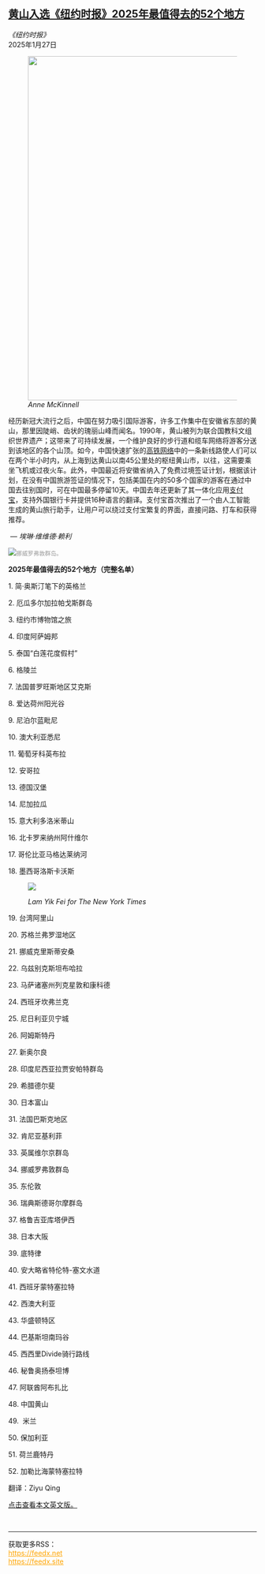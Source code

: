 <!--1738723113000-->
[黄山入选《纽约时报》2025年最值得去的52个地方](https://cn.nytimes.com/travel/20250127/places-to-travel-destinations-2025/)
------

<address>《纽约时报》</address><time pudate="2025-01-27 11:50:35" datetime="2025-01-27 11:50:35">2025年1月27日</time><figure><img src="https://images.weserv.nl/?url=static01.nyt.com/images/2024/01/07/multimedia/07Places-Huangshan-China-01-pchk/07Places-Huangshan-China-01-pchk-master1050.jpg" width="1050" height="698"><figcaption> <cite>Anne McKinnell</cite></figcaption></figure><section><p>经历新冠大流行之后，中国在努力吸引国际游客，许多工作集中在安徽省东部的黄山，那里因陡峭、齿状的瑰丽山峰而闻名。1990年，黄山被列为联合国教科文组织世界遗产；这带来了可持续发展，一个维护良好的步行道和缆车网络将游客分送到该地区的各个山顶。如今，中国快速扩张的<a rel="noopener noreferrer" target="_blank" href="https://www.12306.cn/en/index.html" title="Link: https://www.12306.cn/en/index.html">高铁网络</a>中的一条新线路使人们可以在两个半小时内，从上海到达黄山以南45公里处的枢纽黄山市，以往，这需要乘坐飞机或过夜火车。此外，中国最近将安徽省纳入了免费过境签证计划，根据该计划，在没有中国旅游签证的情况下，包括美国在内的50多个国家的游客在通过中国去往别国时，可在中国最多停留10天。中国去年还更新了其一体化应用<a rel="noopener noreferrer" target="_blank" href="https://global.alipay.com/platform/site/ihome" title="Link: https://global.alipay.com/platform/site/ihome">支付宝</a>，支持外国银行卡并提供16种语言的翻译。支付宝首次推出了一个由人工智能生成的黄山旅行助手，让用户可以绕过支付宝繁复的界面，直接问路、打车和获得推荐。</p><p> <em>— 埃琳·维维德·赖利</em></p><p><img src="https://images.weserv.nl/?url=static01.nyt.com/images/2025/01/19/multimedia/07Places-Lofoten-Islands-Norway-mljg/07Places-Lofoten-Islands-Norway-mljg-master1050.jpg"><small style="color: #999;">挪威罗弗敦群岛。</small></p><p><b>2025年最值得去的52个地方（完整名单）</b></p><p>1. 简·奥斯汀笔下的英格兰</p><p>2. 厄瓜多尔加拉帕戈斯群岛</p><p>3. 纽约市博物馆之旅</p><p>4. 印度阿萨姆邦</p><p>5. 泰国“白莲花度假村”</p><p>6. 格陵兰</p><p>7. 法国普罗旺斯地区艾克斯</p><p>8. 爱达荷州阳光谷</p><p>9. 尼泊尔蓝毗尼</p><p>10. 澳大利亚悉尼</p><p>11. 葡萄牙科英布拉</p><p>12. 安哥拉</p><p>13. 德国汉堡</p><p>14. 尼加拉瓜</p><p>15. 意大利多洛米蒂山</p><p>16. 北卡罗来纳州阿什维尔</p><p>17. 哥伦比亚马格达莱纳河</p><p>18. 墨西哥洛斯卡沃斯</p><p><figure><img src="https://images.weserv.nl/?url=static01.nyt.com/images/2025/01/07/autossell/07Places-Alishan-Taiwan/07Places-Alishan-Taiwan-master1050.jpg"></p><figcaption> <cite>Lam Yik Fei for The New York Times</cite></figcaption></figure><p>19. 台湾阿里山</p><p>20. 苏格兰弗罗湿地区</p><p>21. 挪威克里斯蒂安桑</p><p>22. 乌兹别克斯坦布哈拉</p><p>23. 马萨诸塞州列克星敦和康科德</p><p>24. 西班牙坎弗兰克</p><p>25. 尼日利亚贝宁城</p><p>26. 阿姆斯特丹</p><p>27. 新奥尔良</p><p>28. 印度尼西亚拉贾安帕特群岛</p><p>29. 希腊德尔斐</p><p>30. 日本富山</p><p>31. 法国巴斯克地区</p><p>32. 肯尼亚基利菲</p><p>33. 英属维尔京群岛</p><p>34. 挪威罗弗敦群岛</p><p>35. 东伦敦</p><p>36. 瑞典斯德哥尔摩群岛</p><p>37. 格鲁吉亚库塔伊西</p><p>38. 日本大阪</p><p>39. 底特律</p><p>40. 安大略省特伦特-塞文水道</p><p>41. 西班牙蒙特塞拉特</p><p>42. 西澳大利亚</p><p>43. 华盛顿特区</p><p>44. 巴基斯坦南玛谷</p><p>45. 西西里Divide骑行路线</p><p>46. 秘鲁奥扬泰坦博</p><p>47. 阿联酋阿布扎比</p><p>48. 中国黄山</p><p>49.  米兰</p><p>50. 保加利亚</p><p>51. 荷兰鹿特丹</p><p>52. 加勒比海蒙特塞拉特</p></section><footer><p>翻译：Ziyu Qing</p><p><a rel="nofollow" target="_blank" href="https://www.nytimes.com/interactive/2025/travel/places-to-travel-destinations-2025.html" title="Link: https://www.nytimes.com/interactive/2025/travel/places-to-travel-destinations-2025.html">点击查看本文英文版。</a></p></footer><br><hr><div>获取更多RSS：<br><a href="https://feedx.net" style="color:orange" target="_blank">https://feedx.net</a> <br><a href="https://feedx.site" style="color:orange" target="_blank">https://feedx.site</a><br></div>
